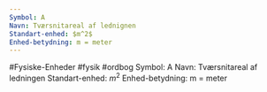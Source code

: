 ```yaml
---
Symbol: A
Navn: Tværsnitareal af lednignen
Standart-enhed: $m^2$
Enhed-betydning: m = meter
---
```

#Fysiske-Enheder #fysik #ordbog 
Symbol: A
Navn: Tværsnitareal af ledningen
Standart-enhed: $m^2$
Enhed-betydning: m = meter